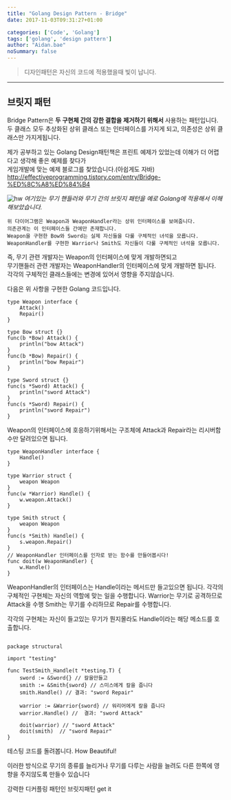 ```yaml
---
title: "Golang Design Pattern - Bridge"
date: 2017-11-03T09:31:27+01:00

categories: ['Code', 'Golang']
tags: ['golang', 'design pattern']
author: "Aidan.bae"
noSummary: false
---
```


> 디자인패턴은 자신의 코드에 적용했을때 빛이 납니다.

---
## 브릿지 패턴
Bridge Pattern은 **두 구현체 간의 강한 결합을 제거하기 위해서** 사용하는 패턴입니다.  
두 클래스 모두 추상화된 상위 클래스 또는 인터페이스를 가지게 되고, 의존성은 상위 클래스만 가지게됩니다.

제가 공부하고 있는 Golang Design패턴책은 프린트 예제가 있었는데
이해가 더 어렵다고 생각해 좋은 예제를 찾다가  
게임개발에 맞는 예제 블로그를 찾았습니다.(아쉽게도 자바)
http://effectiveprogramming.tistory.com/entry/Bridge-%ED%8C%A8%ED%84%B4  

![hw](/code/golang-design/bridge/image1.png)
_여기있는 무기 핸들러와 무기 간의 브릿지 패턴을 예로 Golang에 적용해서 이해해보았습니다._
```
위 다이어그램은 Weapon과 WeaponHandler라는 상위 인터페이스를 보여줍니다.  
의존관계는 이 인터페이스들 간에만 존재합니다.  
Weapon을 구현한 Bow와 Sword는 실제 자신들을 다룰 구체적인 녀석을 모릅니다.  
WeaponHandler를 구현한 Warrior나 Smith도 자신들이 다룰 구체적인 녀석을 모릅니다.  
```

즉, 무기 관련 개발자는 Weapon의 인터페이스에 맞게 개발하면되고  
무기핸들러 관련 개발자는 WeaponHandler의 인터페이스에 맞게 개발하면 됩니다.  
각각의 구체적인 클래스들에는 변경에 있어서 영향을 주지않습니다.

다음은 위 사항을 구현한 Golang 코드입니다.
```golang
type Weapon interface {
	Attack()
	Repair()
}

type Bow struct {}
func(b *Bow) Attack() {
	println("bow Attack")
}
func(b *Bow) Repair() {
	println("bow Repair")
}

type Sword struct {}
func(s *Sword) Attack() {
	println("sword Attack")
}
func(s *Sword) Repair() {
	println("sword Repair")
}
```
Weapon의 인터페이스에 호응하기위해서는 구조체에 Attack과 Repair라는 리시버함수만 달려있으면 됩니다.
```golang
type WeaponHandler interface {
	Handle()
}

type Warrior struct {
	weapon Weapon
}
func(w *Warrior) Handle() {
	w.weapon.Attack()
}

type Smith struct {
	weapon Weapon
}
func(s *Smith) Handle() {
	s.weapon.Repair()
}
// WeaponHandler 인터페이스를 인자로 받는 함수를 만들어봅시다!
func doit(w WeaponHandler) {
	w.Handle()
}
```
WeaponHandler의 인터페이스는 Handle이라는 메서드만 들고있으면 됩니다.
각각의 구체적인 구현체는 자신의 역할에 맞는 일을 수행합니다.
Warrior는 무기로 공격하므로 Attack을 수행
Smith는 무기를 수리하므로 Repair를 수행합니다.

각각의 구현체는 자신이 들고있는 무기가 뭔지몰라도 Handle이라는 해당 메소드를 호출합니다.

```golang

package structural

import "testing"

func TestSmith_Handle(t *testing.T) {
	sword := &Sword{} // 칼을만들고
	smith := &Smith{sword} // 스미스에게 칼을 줍니다
	smith.Handle() // 결과: "sword Repair"

	warrior := &Warrior{sword} // 워리어에게 칼을 줍니다
	warrior.Handle() //  결과: "sword Attack"

	doit(warrior) // "sword Attack"
	doit(smith)  // "sword Repair"
}
```
테스팅 코드를 돌려봅니다. How Beautiful!

이러한 방식으로 무기의 종류를 늘리거나 무기를 다루는 사람을 늘려도 다른 한쪽에
영향을 주지않도록 만들수 있습니다

강력한 디커플링 패턴인 브릿지패턴 get it
